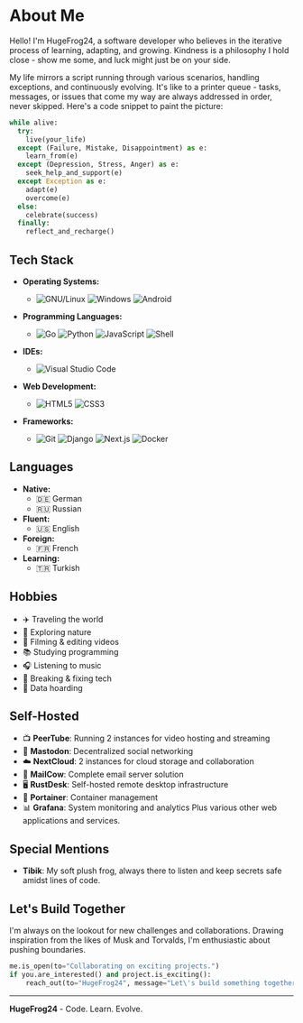 # About Me

Hello! I'm HugeFrog24, a software developer who believes in the iterative process of learning, adapting, and growing. Kindness is a philosophy I hold close - show me some, and luck might just be on your side.

My life mirrors a script running through various scenarios, handling exceptions, and continuously evolving. It's like to a printer queue - tasks, messages, or issues that come my way are always addressed in order, never skipped. Here's a code snippet to paint the picture:

```python
while alive:
  try:
    live(your_life)
  except (Failure, Mistake, Disappointment) as e:
    learn_from(e)
  except (Depression, Stress, Anger) as e:
    seek_help_and_support(e)
  except Exception as e:
    adapt(e)
    overcome(e)
  else:
    celebrate(success)
  finally:
    reflect_and_recharge()
```

## Tech Stack

- **Operating Systems:**
  - ![GNU/Linux](https://img.shields.io/badge/-GNU/Linux-333333?style=flat&logo=linux) ![Windows](https://custom-icon-badges.demolab.com/badge/Windows-0078D6?logo=windows11&logoColor=white) ![Android](https://img.shields.io/badge/-Android-3DDC84?style=flat&logo=android)

- **Programming Languages:**
  - ![Go](https://img.shields.io/badge/Go-%2300ADD8.svg?&logo=go&logoColor=white) ![Python](https://img.shields.io/badge/-Python-3776AB?style=flat&logo=python&logoColor=white) ![JavaScript](https://img.shields.io/badge/-JavaScript-F7DF1E?style=flat&logo=javascript&logoColor=black) ![Shell](https://img.shields.io/badge/-Shell-4EAA25?style=flat&logo=gnu-bash&logoColor=white)

- **IDEs:**
  - ![Visual Studio Code](https://custom-icon-badges.demolab.com/badge/Visual%20Studio%20Code-0078d7.svg?logo=vsc&logoColor=white)
 
- **Web Development:**
  - ![HTML5](https://img.shields.io/badge/-HTML5-E34F26?style=flat&logo=html5&logoColor=white) ![CSS3](https://img.shields.io/badge/-CSS3-1572B6?style=flat&logo=css3&logoColor=white)

- **Frameworks:**
  - ![Git](https://img.shields.io/badge/GIT-E44C30?style=flat&logo=git&logoColor=white) ![Django](https://img.shields.io/badge/-Django-092E20?style=flat&logo=django&logoColor=white) ![Next.js](https://img.shields.io/badge/NextJs-000000?style=flat&logo=next.js&logoColor=white) ![Docker](https://img.shields.io/badge/-Docker-2496ED?style=flat&logo=docker&logoColor=white)

## Languages
- **Native:**
  - 🇩🇪 German
  - 🇷🇺 Russian
- **Fluent:**
  - 🇺🇸 English
- **Foreign:**
  - 🇫🇷 French
- **Learning:**
  - 🇹🇷 Turkish

## Hobbies
- ✈️ Traveling the world
- 🌿 Exploring nature
- 📼 Filming & editing videos
- 📚 Studying programming
- 🎧 Listening to music
- 🔨 Breaking & fixing tech
- 💾 Data hoarding

## Self-Hosted
- 📺 **PeerTube**: Running 2 instances for video hosting and streaming
- 🐘 **Mastodon**: Decentralized social networking
- ☁️ **NextCloud**: 2 instances for cloud storage and collaboration
- 📧 **MailCow**: Complete email server solution
- 🖥️ **RustDesk**: Self-hosted remote desktop infrastructure
- 🔧 **Portainer**: Container management
- 📊 **Grafana**: System monitoring and analytics
Plus various other web applications and services.

## Special Mentions
- **Tibik**: My soft plush frog, always there to listen and keep secrets safe amidst lines of code.

## Let's Build Together
I'm always on the lookout for new challenges and collaborations. Drawing inspiration from the likes of Musk and Torvalds, I'm enthusiastic about pushing boundaries.

```python
me.is_open(to="Collaborating on exciting projects.")
if you.are_interested() and project.is_exciting():
    reach_out(to="HugeFrog24", message="Let\'s build something together!")
```
---
**HugeFrog24** - Code. Learn. Evolve.
